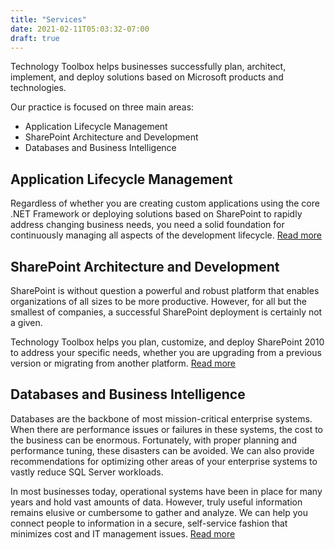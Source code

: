 ```yaml
---
title: "Services"
date: 2021-02-11T05:03:32-07:00
draft: true
---
```


Technology Toolbox helps businesses successfully plan, architect, implement, and
deploy solutions based on Microsoft products and technologies.

Our practice is focused on three main areas:

- Application Lifecycle Management
- SharePoint Architecture and Development
- Databases and Business Intelligence

## Application Lifecycle Management

Regardless of whether you are creating custom applications using the core .NET
Framework or deploying solutions based on SharePoint to rapidly address changing
business needs, you need a solid foundation for continuously managing all
aspects of the development lifecycle.
[Read more](/services/application-lifecycle-management)

## SharePoint Architecture and Development

SharePoint is without question a powerful and robust platform that enables
organizations of all sizes to be more productive. However, for all but the
smallest of companies, a successful SharePoint deployment is certainly not a
given.

Technology Toolbox helps you plan, customize, and deploy SharePoint 2010 to
address your specific needs, whether you are upgrading from a previous version
or migrating from another platform.
[Read more](/services/sharepoint-architecture-and-development)

## Databases and Business Intelligence

Databases are the backbone of most mission-critical enterprise systems. When
there are performance issues or failures in these systems, the cost to the
business can be enormous. Fortunately, with proper planning and performance
tuning, these disasters can be avoided. We can also provide recommendations for
optimizing other areas of your enterprise systems to vastly reduce SQL Server
workloads.

In most businesses today, operational systems have been in place for many years
and hold vast amounts of data. However, truly useful information remains elusive
or cumbersome to gather and analyze. We can help you connect people to
information in a secure, self-service fashion that minimizes cost and IT
management issues. [Read more](/services/databases-and-business-intelligence)
